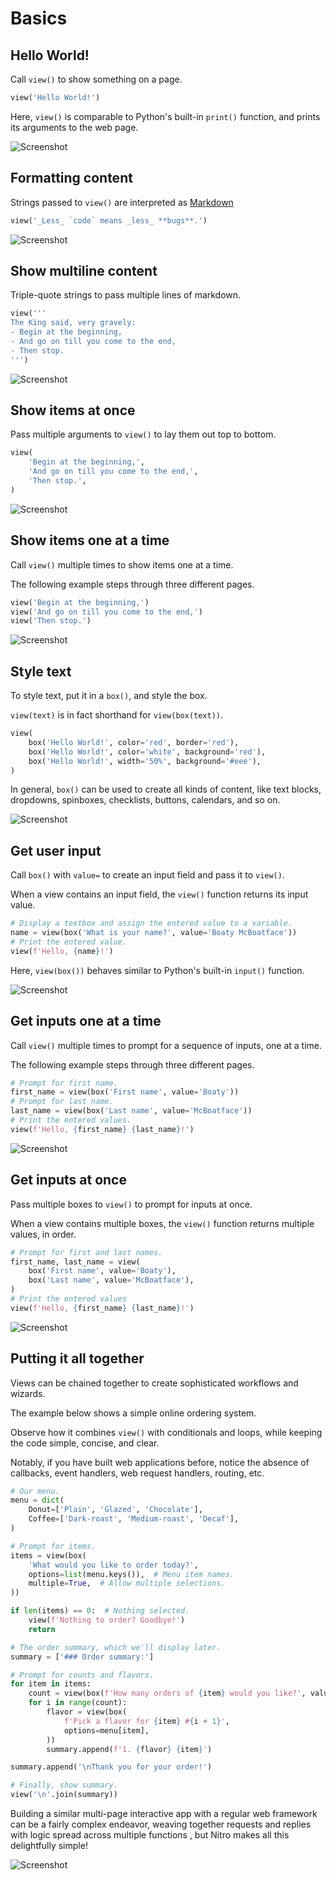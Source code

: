 # Basics



## Hello World!

Call `view()` to show something on a page.


```py
view('Hello World!')
```


Here, `view()` is comparable to Python's built-in `print()` function,
and prints its arguments to the web page.


![Screenshot](assets/screenshots/hello_world.png)


## Formatting content

Strings passed to `view()` are interpreted as
[Markdown](https://github.github.com/gfm/)


```py
view('_Less_ `code` means _less_ **bugs**.')
```


![Screenshot](assets/screenshots/format_content.png)


## Show multiline content

Triple-quote strings to pass multiple lines of markdown.


```py
view('''
The King said, very gravely:
- Begin at the beginning,
- And go on till you come to the end,
- Then stop.
''')
```


![Screenshot](assets/screenshots/format_multiline_content.png)


## Show items at once

Pass multiple arguments to `view()` to lay them out top to bottom.


```py
view(
    'Begin at the beginning,',
    'And go on till you come to the end,',
    'Then stop.',
)
```


![Screenshot](assets/screenshots/display_multiple.png)


## Show items one at a time

Call `view()` multiple times to show items one at a time.

The following example steps through three different pages.


```py
view('Begin at the beginning,')
view('And go on till you come to the end,')
view('Then stop.')
```


![Screenshot](assets/screenshots/sequence_views.png)


## Style text

To style text, put it in a `box()`, and style the box.

`view(text)` is in fact shorthand for `view(box(text))`.


```py
view(
    box('Hello World!', color='red', border='red'),
    box('Hello World!', color='white', background='red'),
    box('Hello World!', width='50%', background='#eee'),
)
```


In general, `box()` can be used to create all kinds of content, like text blocks, dropdowns,
spinboxes, checklists, buttons, calendars, and so on.


![Screenshot](assets/screenshots/style_text.png)


## Get user input

Call `box()` with `value=` to create an input field and pass it to `view()`.

When a view contains an input field, the `view()` function returns its input value.


```py
# Display a textbox and assign the entered value to a variable.
name = view(box('What is your name?', value='Boaty McBoatface'))
# Print the entered value.
view(f'Hello, {name}!')
```


Here, `view(box())` behaves similar to Python's built-in `input()` function.


![Screenshot](assets/screenshots/get_input.png)


## Get inputs one at a time

Call `view()` multiple times to prompt for a sequence of inputs, one at a time.

The following example steps through three different pages.


```py
# Prompt for first name.
first_name = view(box('First name', value='Boaty'))
# Prompt for last name.
last_name = view(box('Last name', value='McBoatface'))
# Print the entered values.
view(f'Hello, {first_name} {last_name}!')
```


![Screenshot](assets/screenshots/sequence_inputs.png)


## Get inputs at once

Pass multiple boxes to `view()` to prompt for inputs at once.

When a view contains multiple boxes, the `view()` function returns multiple values, in order.


```py
# Prompt for first and last names.
first_name, last_name = view(
    box('First name', value='Boaty'),
    box('Last name', value='McBoatface'),
)
# Print the entered values
view(f'Hello, {first_name} {last_name}!')
```


![Screenshot](assets/screenshots/accept_multiple_inputs.png)


## Putting it all together

Views can be chained together to create sophisticated workflows and wizards.

The example below shows a simple online ordering system.

Observe how it combines `view()` with conditionals and loops, while keeping the code
simple, concise, and clear.

Notably, if you have built web applications before, notice the absence of callbacks, event handlers,
web request handlers, routing, etc.


```py
# Our menu.
menu = dict(
    Donut=['Plain', 'Glazed', 'Chocolate'],
    Coffee=['Dark-roast', 'Medium-roast', 'Decaf'],
)

# Prompt for items.
items = view(box(
    'What would you like to order today?',
    options=list(menu.keys()),  # Menu item names.
    multiple=True,  # Allow multiple selections.
))

if len(items) == 0:  # Nothing selected.
    view(f'Nothing to order? Goodbye!')
    return

# The order summary, which we'll display later.
summary = ['### Order summary:']

# Prompt for counts and flavors.
for item in items:
    count = view(box(f'How many orders of {item} would you like?', value=3))
    for i in range(count):
        flavor = view(box(
            f'Pick a flavor for {item} #{i + 1}',
            options=menu[item],
        ))
        summary.append(f'1. {flavor} {item}')

summary.append('\nThank you for your order!')

# Finally, show summary.
view('\n'.join(summary))
```


Building a similar multi-page interactive app with a regular web framework can be
a fairly complex endeavor, weaving together requests and replies with logic spread across
multiple functions , but Nitro makes all this delightfully simple!


![Screenshot](assets/screenshots/dunk_your_donuts.png)
